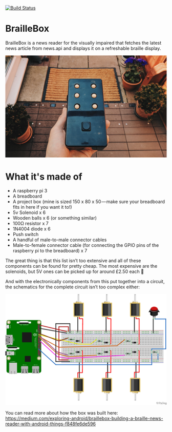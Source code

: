 [![Build Status](https://travis-ci.org/hitherejoe/BrailleBox.svg?branch=master)](https://travis-ci.org/hitherejoe/BrailleBox)

# BrailleBox

BrailleBox is a news reader for the visually impaired that fetches the latest news article from news.api and displays it on a refreshable braille display.

![alt text](brailleBox.png)

# What it's made of

- A raspberry pi 3
- A breadboard
- A project box (mine is sized 150 x 80 x 50 — make sure your breadboard fits in here if you want it to!)
- 5v Solenoid x 6
- Wooden balls x 6 (or something similar)
- 100Ω resistor x 7
- 1N4004 diode x 6
- Push switch
- A handful of male-to-male connector cables
- Male-to-female connector cable (for connecting the GPIO pins of the raspberry pi to the breadboard) x 7 

The great thing is that this list isn’t too extensive and all of these components can be found for pretty cheap. The most expensive are the solenoids, but 5V ones can be picked up for around £2.50 each 🙂

And with the electronically components from this put together into a circuit, the schematics for the complete circuit isn’t too complex either:

![alt text](schematics.png)

You can read more about how the box was built here: https://medium.com/exploring-android/braillebox-building-a-braille-news-reader-with-android-things-f848fe6de596
